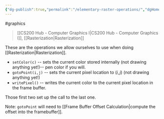 ```yaml
---
{"dg-publish":true,"permalink":"/elementary-raster-operations/","dgHomeLink":true,"dgPassFrontmatter":false}
---
```


#graphics 
> [[CS200 Hub - Computer Graphics I|CS200 Hub - Computer Graphics I]], [[Rasterization|Rasterization]]

These are the operations we allow ourselves to use when doing [[Rasterization|Rasterization]].

- `setColor(c)` -- sets the current color stored internally (not drawing anything yet!)-- pen color if you will.
- `gotoPoint(i,j)` -- sets the current pixel location to $(i,j)$ (not drawing anything yet!)
- `writePixel()` -- writes the current color to the current pixel location in the frame buffer.

Those first two set up the call to the last one.

Note: `gotoPoint` will need to [[Frame Buffer Offset Calculation|compute the offset into the framebuffer]].